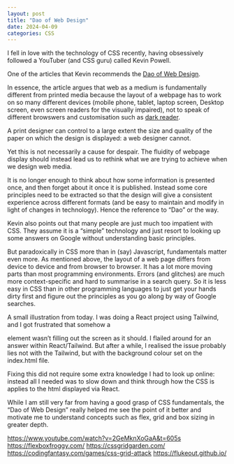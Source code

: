 ```yaml
---
layout: post
title: "Dao of Web Design"
date: 2024-04-09
categories: CSS
---
```


I fell in love with the technology of CSS recently, having obsessively followed a YouTuber (and CSS guru) called Kevin Powell.

One of the articles that Kevin recommends the [Dao of Web Design](https://alistapart.com/article/dao/). 

In essence, the article argues that web as a medium is fundamentally different from printed media because the layout of a webpage has to work on so many different devices (mobile phone, tablet, laptop screen, Desktop screen, even screen readers for the visually impaired), not to speak of different browswers and customisation such as [dark reader](https://darkreader.org/).

A print designer can control to a large extent the size and quality of the paper on which the design is displayed: a web designer cannot.

Yet this is not necessarily a cause for despair.  The fluidity of webpage display should instead lead us to rethink what we are trying to achieve when we design web media.  

It is no longer enough to think about how some information is presented once, and then forget about it once it is published.  Instead some core principles need to be extracted so that the design will give a consistent experience across different formats (and be easy to maintain and modify in light of changes in technology).  Hence the reference to “Dao” or the way.

Kevin also points out that many people are just much too impatient with CSS.  They assume it is a “simple” technology and just resort to looking up some answers on Google without understanding basic principles.  

But paradoxically in CSS more than in (say) Javascript, fundamentals matter even more.  As mentioned above, the layout of a web page differs from device to device and from browser to browser.  It has a lot more moving parts than most programming environments.  Errors (and glitches) are much more context-specific and hard to summarise in a search query.  So it is less easy in CSS than in other programming languages to just get your hands dirty first and figure out the principles as you go along by way of Google searches.

A small illustration from today.  I was doing a React project using Tailwind, and I got frustrated that somehow a <div> element wasn’t filling out the screen as it should.  I flailed around for an answer within React/Tailwind.  But after a while, I realised the issue probably lies not with the Tailwind, but with the background colour set on the index.html file.  

Fixing this did not require some extra knowledge I had to look up online: instead all I needed was to slow down and think through how the CSS is applies to the html displayed via React.

While I am still very far from having a good grasp of CSS fundamentals, the “Dao of Web Design” really helped me see the point of it better and motivate me to understand concepts such as flex, grid and box sizing in greater depth.

https://www.youtube.com/watch?v=2GeMknXoGaA&t=605s 
https://flexboxfroggy.com/
https://cssgridgarden.com/
https://codingfantasy.com/games/css-grid-attack
https://flukeout.github.io/
